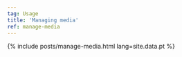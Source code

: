 ```yaml
---
tag: Usage
title: 'Managing media'
ref: manage-media
---
```


{% include posts/manage-media.html lang=site.data.pt %}
